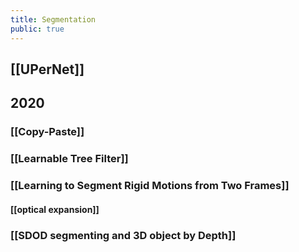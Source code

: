 ```yaml
---
title: Segmentation
public: true
---
```


## [[UPerNet]]
## 2020
### [[Copy-Paste]]
### [[Learnable Tree Filter]]
### [[Learning to Segment Rigid Motions from Two Frames]]
#### [[optical expansion]]
### [[SDOD segmenting and 3D object by Depth]]
###
